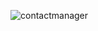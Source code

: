 ![contactmanager](https://github.com/rubaiyat-sholi/Contact_Manager_Form/assets/66530752/c177eaf9-7aa8-4dbe-9bed-0654c0b0467f)
